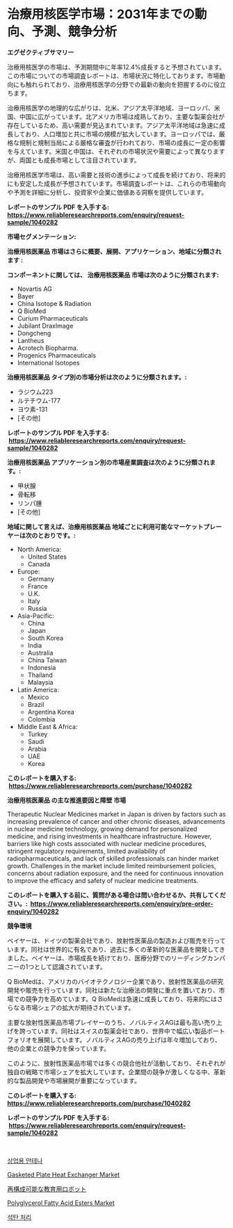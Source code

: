 <p><h1>治療用核医学市場：2031年までの動向、予測、競争分析</h1></p><p><strong>エグゼクティブサマリー</strong></p>
<p><p>治療用核医学の市場は、予測期間中に年率12.4%成長すると予想されています。この市場についての市場調査レポートは、市場状況に特化しております。市場動向にも触れられており、治療用核医学の分野での最新の動向を把握するのに役立ちます。</p><p>治療用核医学の地理的な広がりは、北米、アジア太平洋地域、ヨーロッパ、米国、中国に広がっています。北アメリカ市場は成熟しており、主要な製薬会社が存在しているため、高い需要が見込まれています。アジア太平洋地域は急速に成長しており、人口増加と共に市場の規模が拡大しています。ヨーロッパでは、厳格な規制と規制当局による厳格な審査が行われており、市場の成長に一定の影響を与えています。米国と中国は、それぞれの市場状況や需要によって異なりますが、両国とも成長市場として注目されています。</p><p>治療用核医学市場は、高い需要と技術の進歩によって成長を続けており、将来的にも安定した成長が予想されています。市場調査レポートは、これらの市場動向や予測を詳細に分析し、投資家や企業に価値ある洞察を提供しています。</p></p>
<p><strong>レポートのサンプル PDF を入手する: <a href="https://www.reliableresearchreports.com/enquiry/request-sample/1040282">https://www.reliableresearchreports.com/enquiry/request-sample/1040282</a></strong></p>
<p><strong>市場セグメンテーション:</strong></p>
<p><strong> 治療用核医薬品 市場はさらに概要、展開、アプリケーション、地域に分類されます :</strong></p>
<p><strong>コンポーネントに関しては、 治療用核医薬品 市場は次のように分類されます: &nbsp;</strong></p>
<p><ul><li>Novartis AG</li><li>Bayer</li><li>China Isotope & Radiation</li><li>Q BioMed</li><li>Curium Pharmaceuticals</li><li>Jubilant DraxImage</li><li>Dongcheng</li><li>Lantheus</li><li>Acrotech Biopharma.</li><li>Progenics Pharmaceuticals</li><li>International Isotopes</li></ul></p>
<p><strong> 治療用核医薬品 タイプ別の市場分析は次のように分類されます。:</strong></p>
<p><ul><li>ラジウム223</li><li>ルテチウム-177</li><li>ヨウ素-131</li><li>[その他]</li></ul></p>
<p><strong>レポートのサンプル PDF を入手する: &nbsp;<a href="https://www.reliableresearchreports.com/enquiry/request-sample/1040282">https://www.reliableresearchreports.com/enquiry/request-sample/1040282</a></strong></p>
<p><strong> 治療用核医薬品 アプリケーション別の市場産業調査は次のように分類されます。:</strong></p>
<p><ul><li>甲状腺</li><li>骨転移</li><li>リンパ腫</li><li>[その他]</li></ul></p>
<p><strong>地域に関して言えば、治療用核医薬品 地域ごとに利用可能なマーケットプレーヤーは次のとおりです。:</strong></p>
<p><ul>
    <li>
        North America:
        <ul>
            <li>United States</li>
            <li>Canada</li>
        </ul>
    </li>
    <li>
        Europe:
        <ul>
            <li>Germany</li>
            <li>France</li>
            <li>U.K.</li>
            <li>Italy</li>
            <li>Russia</li>
        </ul>
    </li>
    <li>
        Asia-Pacific:
        <ul>
            <li>China</li>
            <li>Japan</li>
            <li>South Korea</li>
            <li>India</li>
            <li>Australia</li>
            <li>China Taiwan</li>
            <li>Indonesia</li>
            <li>Thailand</li>
            <li>Malaysia</li>
        </ul>
    </li>
    <li>
        Latin America:
        <ul>
            <li>Mexico</li>
            <li>Brazil</li>
            <li>Argentina Korea</li>
            <li>Colombia</li>
        </ul>
    </li>
    <li>
        Middle East & Africa:
        <ul>
            <li>Turkey</li>
            <li>Saudi</li>
            <li>Arabia</li>
            <li>UAE</li>
            <li>Korea</li>
        </ul>
    </li>
    </ul></p>
<p><strong>このレポートを購入する: &nbsp;<a href="https://www.reliableresearchreports.com/purchase/1040282">https://www.reliableresearchreports.com/purchase/1040282</a></strong></p>
<p><strong>治療用核医薬品 の主な推進要因と障壁 市場</strong></p>
<p><p>Therapeutic Nuclear Medicines market in Japan is driven by factors such as increasing prevalence of cancer and other chronic diseases, advancements in nuclear medicine technology, growing demand for personalized medicine, and rising investments in healthcare infrastructure. However, barriers like high costs associated with nuclear medicine procedures, stringent regulatory requirements, limited availability of radiopharmaceuticals, and lack of skilled professionals can hinder market growth. Challenges in the market include limited reimbursement policies, concerns about radiation exposure, and the need for continuous innovation to improve the efficacy and safety of nuclear medicine treatments.</p></p>
<p><strong>このレポートを購入する前に、質問がある場合は問い合わせるか、共有してください。:&nbsp; <a href="https://www.reliableresearchreports.com/enquiry/pre-order-enquiry/1040282">https://www.reliableresearchreports.com/enquiry/pre-order-enquiry/1040282</a></strong></p>
<p><strong>競争環境</strong></p>
<p><p>ベイヤーは、ドイツの製薬会社であり、放射性医薬品の製造および販売を行っています。同社は世界的に有名であり、過去に多くの革新的な医薬品を開発してきました。ベイヤーは、市場成長を続けており、医療分野でのリーディングカンパニーの1つとして認識されています。</p><p>Q BioMedは、アメリカのバイオテクノロジー企業であり、放射性医薬品の研究開発や販売を行っています。同社は新たな治療法の開発に重点を置いており、市場での競争力を高めています。Q BioMedは急速に成長しており、将来的にはさらなる市場シェアの拡大が期待されています。</p><p>主要な放射性医薬品市場プレイヤーのうち、ノバルティスAGは最も高い売り上げを誇っています。同社はスイスの製薬会社であり、世界中で幅広い製品ポートフォリオを展開しています。ノバルティスAGの売り上げは年々増加しており、他の企業との競争力を保っています。</p><p>このように、放射性医薬品市場では多くの競合他社が活動しており、それぞれが独自の戦略で市場シェアを拡大しています。企業間の競争が激しくなる中、革新的な製品開発や市場展開が重要になっています。</p></p>
<p><strong>このレポートを購入する: &nbsp; <a href="https://www.reliableresearchreports.com/purchase/1040282">https://www.reliableresearchreports.com/purchase/1040282</a></strong></p>
<p><strong>レポートのサンプル PDF を入手する: &nbsp;<a href="https://www.reliableresearchreports.com/enquiry/request-sample/1040282">https://www.reliableresearchreports.com/enquiry/request-sample/1040282</a></strong><strong></strong></p>
<p>&nbsp;</p>
<p><p><a href="https://github.com/Madalyell456456/Market-Research-Report-List-1/blob/main/265075014471.md">상업용 안테나</a></p><p><a href="https://view.publitas.com/reportprime-1/gasketed-plate-heat-exchanger-market-research-report-provides-critical-insights-that-can-help-shape-business-development-and-investment-strategies/">Gasketed Plate Heat Exchanger Market</a></p><p><a href="https://github.com/DonaldShaw1965/Market-Research-Report-List-1/blob/main/969491415803.md">再構成可能な教育用ロボット</a></p><p><a href="https://sudsy-motorcycle-bbc.notion.site/Polyglycerol-Fatty-Acid-Esters-Market-Size-Growth-and-Forecast-from-2024-2031-09f8a4232e744d948146c05fd2586593">Polyglycerol Fatty Acid Esters Market</a></p><p><a href="https://github.com/vs019sa3m8x/Market-Research-Report-List-1/blob/main/816296014470.md">석탄 처리</a></p></p>